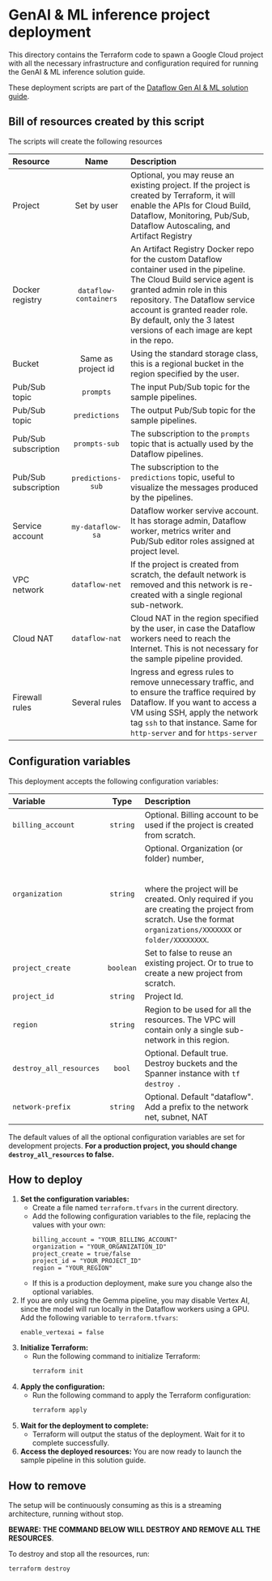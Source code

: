 # GenAI & ML inference project deployment

This directory contains the Terraform code to spawn a Google Cloud project
with all the necessary infrastructure and configuration required for running
the GenAI & ML inference solution guide.

These deployment scripts are part of the
[Dataflow Gen AI & ML solution guide](../../use_cases/GenAI_ML.md).

## Bill of resources created by this script

The scripts will create the following resources

| Resource             |         Name          | Description                                                                                                                                                                                                                                                                                      |
|:---------------------|:---------------------:|:-------------------------------------------------------------------------------------------------------------------------------------------------------------------------------------------------------------------------------------------------------------------------------------------------|
| Project              |      Set by user      | Optional, you may reuse an existing project. If the project is created by Terraform, it will enable the APIs for Cloud Build, Dataflow,  Monitoring, Pub/Sub, Dataflow Autoscaling, and Artifact Registry                                                                                        |
| Docker registry      | `dataflow-containers` | An Artifact Registry Docker repo for the custom Dataflow container used in the pipeline. The Cloud Build service agent is granted admin role in this repository. The Dataflow service account is granted reader role. By default, only the 3 latest versions of each image are kept in the repo. |
| Bucket               |  Same as project id   | Using the standard storage class, this is a regional bucket in the region specified by the user.                                                                                                                                                                                                 |
| Pub/Sub topic        |       `prompts`       | The input Pub/Sub topic for the sample pipelines.                                                                                                                                                                                                                                                |
| Pub/Sub topic        |     `predictions`     | The output Pub/Sub topic for the sample pipelines.                                                                                                                                                                                                                                               |
| Pub/Sub subscription |     `prompts-sub`     | The subscription to the `prompts` topic that is actually used by the Dataflow pipelines.                                                                                                                                                                                                         |
| Pub/Sub subscription |   `predictions-sub`   | The subscription to the `predictions` topic, useful to visualize the messages produced by the pipelines.                                                                                                                                                                                         |
| Service account      |   `my-dataflow-sa`    | Dataflow worker servive account. It has storage admin, Dataflow worker, metrics writer and Pub/Sub editor roles assigned at project level.                                                                                                                                                       |
| VPC network          |    `dataflow-net`     | If the project is created from scratch, the default network is removed and this network is re-created with a single regional sub-network.                                                                                                                                                        |
| Cloud NAT            |    `dataflow-nat`     | Cloud NAT in the region specified by the user, in case the Dataflow workers need to reach the Internet. This is not necessary for the sample pipeline provided.                                                                                                                                  |
| Firewall rules       |     Several rules     | Ingress and egress rules to remove unnecessary traffic, and to ensure the traffice required by Dataflow. If you want to access a VM using SSH, apply the network tag `ssh` to that instance. Same for `http-server` and for `https-server`                                                       |

## Configuration variables

This deployment accepts the following configuration variables:

| Variable                |   Type    | Description                                                                                                                                                                                                           |
|:------------------------|:---------:|:----------------------------------------------------------------------------------------------------------------------------------------------------------------------------------------------------------------------|
| `billing_account`       | `string`  | Optional. Billing account to be used if the project is created from scratch.                                                                                                                                          |
| `organization`          | `string`  | Optional. Organization (or folder) number, <br/><br/><br/>where the project will be created. Only required if you are creating the project from scratch. Use the format `organizations/XXXXXXX` or `folder/XXXXXXXX`. |
| `project_create`        | `boolean` | Set to false to reuse an existing project. Or to true to create a new project from scratch.                                                                                                                           | 
| `project_id`            | `string`  | Project Id.                                                                                                                                                                                                           | 
| `region`                | `string`  | Region to be used for all the resources. The VPC will contain only a single sub-network in this region.                                                                                                               |
| `destroy_all_resources` |  `bool`   | Optional. Default true. Destroy buckets and the Spanner instance with `tf destroy `.                                                                                                                                  |
| `network-prefix`        | `string`  | Optional. Default "dataflow". Add a prefix to the network net, subnet, NAT                                                                                                                                            |

The default values of all the optional configuration variables are set for development projects.
**For a production project, you should change `destroy_all_resources` to false.**

## How to deploy

1. **Set the configuration variables:**
    - Create a file named `terraform.tfvars` in the current directory.
    - Add the following configuration variables to the file, replacing the values with your own:
      ```
      billing_account = "YOUR_BILLING_ACCOUNT"
      organization = "YOUR_ORGANIZATION_ID"
      project_create = true/false
      project_id = "YOUR_PROJECT_ID"
      region = "YOUR_REGION"
      ```
    - If this is a production deployment, make sure you change also the optional variables.
2. If you are only using the Gemma pipeline, you may disable Vertex AI, since the model will run locally
   in the Dataflow workers using a GPU. Add the following variable to `terraform.tfvars`:
   ```
   enable_vertexai = false
   ```
3. **Initialize Terraform:**
    - Run the following command to initialize Terraform:
      ```bash
      terraform init
      ```
3. **Apply the configuration:**
    - Run the following command to apply the Terraform configuration:
      ```bash
      terraform apply
      ```
4. **Wait for the deployment to complete:**
    - Terraform will output the status of the deployment. Wait for it to complete successfully.
5. **Access the deployed resources:** You are now ready to launch the sample pipeline in this
   solution guide.

## How to remove

The setup will be continuously consuming as this is a streaming architecture, running without stop.

**BEWARE: THE COMMAND BELOW WILL DESTROY AND REMOVE ALL THE RESOURCES**.

To destroy and stop all the resources, run:

```bash
terraform destroy
```
